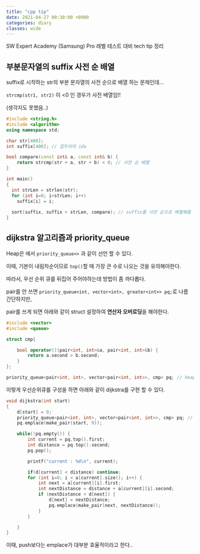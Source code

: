 ```yaml
---
title: "cpp tip"
date: 2021-04-27 00:30:00 +0900
categories: diary
classes: wide
---
```

SW Expert Academy (Samsung) Pro 레벨 테스트 대비
tech tip 정리

## 부분문자열의 suffix 사전 순 배열

suffix로 시작하는 str의 부분 문자열의 사전 순으로 배열 하는 문제인데...

`strcmp(str1, str2)` 이 <0 인 경우가 사전 배열임!!

(생각지도 못했음..)

```cpp
#include <string.h>
#include <algorithm>
using namespace std;

char str[400];
int suffix[400]; // 접두어의 idx

bool compare(const int& a, const int& b) {
    return strcmp(str + a, str + b) < 0; // 사전 순 배열
}

int main()
{
  int strLen = strlen(str);
  for (int i=0; i<strLen; i++)
    suffix[i] = i;
    
  sort(suffix, suffix + strLen, compare); // suffix를 사전 순으로 배열해줌
}
```

## dijkstra 알고리즘과 priority_queue

Heap은 <queue>에서 `priority_queue<>` 과 같이 선언 할 수 있다.
    
이때, 기본이 내림차순이므로 `top()`할 때 가장 큰 수로 나오는 것을 유의해야한다.

따라서, 우선 순위 큐를 뒤집어 주어야하는데 방법이 좀 까다롭다.

pair를 안 쓰면 `priority_queue<int, vector<int>, greater<int>> pq;`로 나름 간단하지만,

pair를 쓰게 되면 아래와 같이 struct 설정하여 **연산자 오버로딩**을 해야한다.

```cpp
#include <vector>
#include <queue>

struct cmp{

    bool operator()(pair<int, int>&a, pair<int, int>&b) {
        return a.second > b.second;
    }
};

priority_queue<pair<int, int>, vector<pair<int, int>>, cmp> pq; // heap
```

이렇게 우선순위큐를 구성을 하면 아래와 같이 dijkstra를 구현 할 수 있다.

```cpp
void dijkstra(int start)
{
    d[start] = 0;
    priority_queue<pair<int, int>, vector<pair<int, int>>, cmp> pq; // heap
    pq.emplace(make_pair(start, 0));

    while(!pq.empty()) {
        int current = pq.top().first;
        int distance = pq.top().second;
        pq.pop();

        printf("current : %d\n", current);

        if(d[current] < distance) continue;
        for (int i=0; i < a[current].size(); i++) {
            int next = a[current][i].first;
            int nextDistance = distance + a[current][i].second;
            if (nextDistance < d[next]) {
                d[next] = nextDistance;
                pq.emplace(make_pair(next, nextDistance));
            }
        }

    }
}
```
이때, push보다는 emplace가 대부분 효율적이라고 한다..
